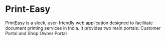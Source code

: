 # Print-Easy
PrintEasy is a sleek, user-friendly web application designed to facilitate document printing services in India. It provides two main portals: Customer Portal and Shop Owner Portal
